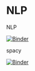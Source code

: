 # NLP
NLP

[![Binder](https://mybinder.org/badge_logo.svg)](https://mybinder.org/v2/gh/ABOUR123/NLP/main?filepath=NLTK.ipynb)



spacy


[![Binder](https://mybinder.org/badge_logo.svg)](https://mybinder.org/v2/gh/ABOUR123/NLP/main?filepath=spacy.ipynb)

